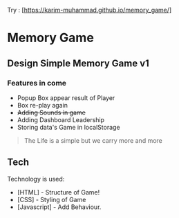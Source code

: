 Try : [https://karim-muhammad.github.io/memory_game/]
# Memory Game
##  Design Simple Memory Game v1
### Features in come 
- Popup Box appear result of Player
- Box re-play again
- ~~Adding Sounds in game~~
- Adding Dashboard Leadership
- Storing data's Game in localStorage

> The Life is a simple
> but we carry more and more
## Tech

Technology is used:

- [HTML] - Structure of Game!
- [CSS] - Styling of Game
- [Javascript] - Add Behaviour.
